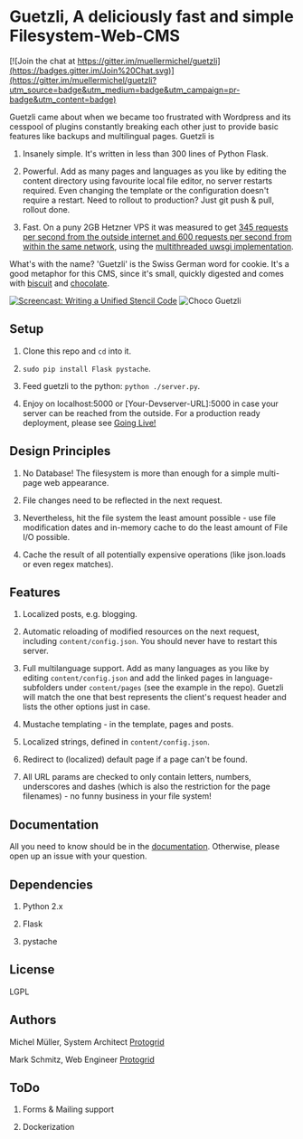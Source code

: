 Guetzli, A deliciously fast and simple Filesystem-Web-CMS
=========================================================

[![Join the chat at https://gitter.im/muellermichel/guetzli](https://badges.gitter.im/Join%20Chat.svg)](https://gitter.im/muellermichel/guetzli?utm_source=badge&utm_medium=badge&utm_campaign=pr-badge&utm_content=badge)

Guetzli came about when we became too frustrated with Wordpress and its cesspool of plugins constantly breaking each other just to provide basic features like backups and multilingual pages. Guetzli is

1) Insanely simple. It's written in less than 300 lines of Python Flask.

2) Powerful. Add as many pages and languages as you like by editing the content directory using favourite local file editor, no server restarts required. Even changing the template or the configuration doesn't require a restart. Need to rollout to production? Just git push & pull, rollout done.

3) Fast. On a puny 2GB Hetzner VPS it was measured to get [345 requests per second from the outside internet and 600 requests per second from within the same network](docs/benchmark.txt), using the [multithreaded uwsgi implementation](run_server).

What's with the name? 'Guetzli' is the Swiss German word for cookie. It's a good metaphor for this CMS, since it's small, quickly digested and comes with [biscuit](docs/documentation.md#the-biscuit) and [chocolate](docs/documentation.md#the-chocolate).

[![Screencast: Writing a Unified Stencil Code](/../master/docs/Screencast_Thumbnail.png)](https://www.youtube.com/watch?v=MEUrirTZ-D8) ![Choco Guetzli](/../master/docs/Choco_leibniz.jpg)

Setup
-----
1) Clone this repo and `cd` into it.

2) `sudo pip install Flask pystache`.

3) Feed guetzli to the python: `python ./server.py`.

4) Enjoy on localhost:5000 or [Your-Devserver-URL]:5000 in case your server can be reached from the outside. For a production ready deployment, please see [Going Live!](docs/documentation.md#going-live)

Design Principles
-----------------
1) No Database! The filesystem is more than enough for a simple multi-page web appearance.

2) File changes need to be reflected in the next request.

3) Nevertheless, hit the file system the least amount possible - use file modification dates and in-memory cache to do the least amount of File I/O possible.

4) Cache the result of all potentially expensive operations (like json.loads or even regex matches).

Features
--------
1) Localized posts, e.g. blogging.

2) Automatic reloading of modified resources on the next request, including `content/config.json`. You should never have to restart this server.

2) Full multilanguage support. Add as many languages as you like by editing `content/config.json` and add the linked pages in language-subfolders under `content/pages` (see the example in the repo). Guetzli will match the one that best represents the client's request header and lists the other options just in case.

3) Mustache templating - in the template, pages and posts.

4) Localized strings, defined in `content/config.json`.

5) Redirect to (localized) default page if a page can't be found.

6) All URL params are checked to only contain letters, numbers, underscores and dashes (which is also the restriction for the page filenames) - no funny business in your file system!

Documentation
-------------
All you need to know should be in the [documentation](docs/documentation.md). Otherwise, please open up an issue with your question.

Dependencies
------------
1) Python 2.x

2) Flask

3) pystache

License
-------
LGPL

Authors
-------
Michel Müller, System Architect [Protogrid](http://protogrid.com)

Mark Schmitz, Web Engineer [Protogrid](http://protogrid.com)

ToDo
----
1) Forms & Mailing support

2) Dockerization


